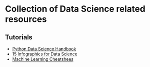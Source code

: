 # Collection of Data Science related resources

## Tutorials
* [Python Data Science Handbook](https://hub.mybinder.org/user/jakevdp-pythond-sciencehandbook-xivu3c3h/notebooks/notebooks/Index.ipynb)
* [15 Infographics for Data Science](https://www.datasciencecentral.com/profiles/blogs/17-amazing-infographics-and-other-visual-tutorials)
* [Machine Learning Cheetshees](https://github.com/afshinea/stanford-cs-229-machine-learning)
